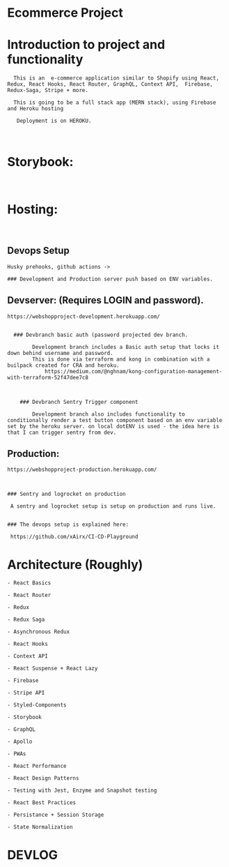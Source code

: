 # Ecommerce  Project


  
 # Introduction to project and functionality 
 

	  This is an  e-commerce application similar to Shopify using React, Redux, React Hooks, React Router, GraphQL, Context API,  Firebase, Redux-Saga, Stripe + more. 

	  This is going to be a full stack app (MERN stack), using Firebase and Heroku hosting

	   Deployment is on HEROKU.
	   
&nbsp; 
&nbsp;
&nbsp; 
&nbsp;
&nbsp; 
&nbsp;
&nbsp; 
&nbsp;  
# Storybook: 

&nbsp; 
&nbsp;
&nbsp; 
&nbsp;  
# Hosting: 
&nbsp; 
&nbsp;
&nbsp; 
&nbsp;  
## Devops Setup 
                                       
    Husky prehooks, github actions ->
    
    ### Development and Production server push based on ENV variables.
    


    
## Devserver: (Requires LOGIN and password).

	https://webshopproject-development.herokuapp.com/


	  ### Devbranch basic auth (password projected dev branch.

		    Development branch includes a Basic auth setup that locks it down behind username and password.
			This is done via terraform and kong in combination with a builpack created for CRA and heroku.
				https://medium.com/@nghnam/kong-configuration-management-with-terraform-52f47dee7c8



	    ### Devbranch Sentry Trigger component

		    Development branch also includes functionality to conditionally render a test button component based on an env variable set by the heroku server. on local dotENV is used - the idea here is that I can trigger sentry from dev.




## Production: 


	https://webshopproject-production.herokuapp.com/



    ### Sentry and logrocket on production
   
   	 A sentry and logrocket setup is setup on production and runs live.
				      
				      
    ### The devops setup is explained here:
    
   	 https://github.com/xAirx/CI-CD-Playground



 

 # Architecture (Roughly)
 
	- React Basics

	- React Router

	- Redux

	- Redux Saga

	- Asynchronous Redux

	- React Hooks

	- Context API

	- React Suspense + React Lazy

	- Firebase

	- Stripe API

	- Styled-Components
	
	- Storybook

	- GraphQL

	- Apollo

	- PWAs

	- React Performance

	- React Design Patterns

	- Testing with Jest, Enzyme and Snapshot testing

	- React Best Practices

	- Persistance + Session Storage

	- State Normalization


# DEVLOG 
 
&nbsp; 
&nbsp;
&nbsp; 
&nbsp;
&nbsp; 
&nbsp;
&nbsp; 
&nbsp;  



